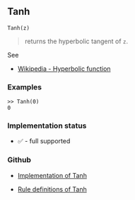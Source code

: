 ## Tanh

```
Tanh(z)
```

> returns the hyperbolic tangent of `z`.
  
See
* [Wikipedia - Hyperbolic function](https://en.wikipedia.org/wiki/Hyperbolic_function)

### Examples
```
>> Tanh(0)
0
``` 






### Implementation status

* &#x2705; - full supported

### Github

* [Implementation of Tanh](https://github.com/axkr/symja_android_library/blob/master/symja_android_library/matheclipse-core/src/main/java/org/matheclipse/core/builtin/ExpTrigsFunctions.java#L3350) 

* [Rule definitions of Tanh](https://github.com/axkr/symja_android_library/blob/master/symja_android_library/rules/TanhRules.m) 
